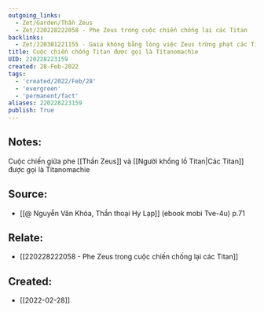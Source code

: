 ```yaml
---
outgoing_links:
  - Zet/Garden/Thần Zeus
  - Zet/220228222058 - Phe Zeus trong cuộc chiến chống lại các Titan
backlinks:
  - Zet/220301221155 - Gaia không bằng lòng việc Zeus trừng phạt các Titan
title: Cuộc chiến chống Titan được gọi là Titanomachie
UID: 220228223159
created: 28-Feb-2022
tags:
  - 'created/2022/Feb/28'
  - 'evergreen'
  - 'permanent/fact'
aliases: 220228223159
publish: True
---
```

## Notes:
Cuộc chiến giữa phe [[Thần Zeus]] và [[Người khổng lồ Titan|Các Titan]] được gọi là Titanomachie

## Source:
- [[@ Nguyễn Văn Khỏa, Thần thoại Hy Lạp]] (ebook mobi Tve-4u) p.71

## Relate:
- [[220228222058 - Phe Zeus trong cuộc chiến chống lại các Titan]]
## Created:
- [[2022-02-28]]

